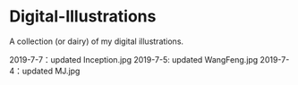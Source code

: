 # Digital-Illustrations
A collection (or dairy) of my digital illustrations.

2019-7-7：updated Inception.jpg
2019-7-5: updated WangFeng.jpg
2019-7-4：updated MJ.jpg
